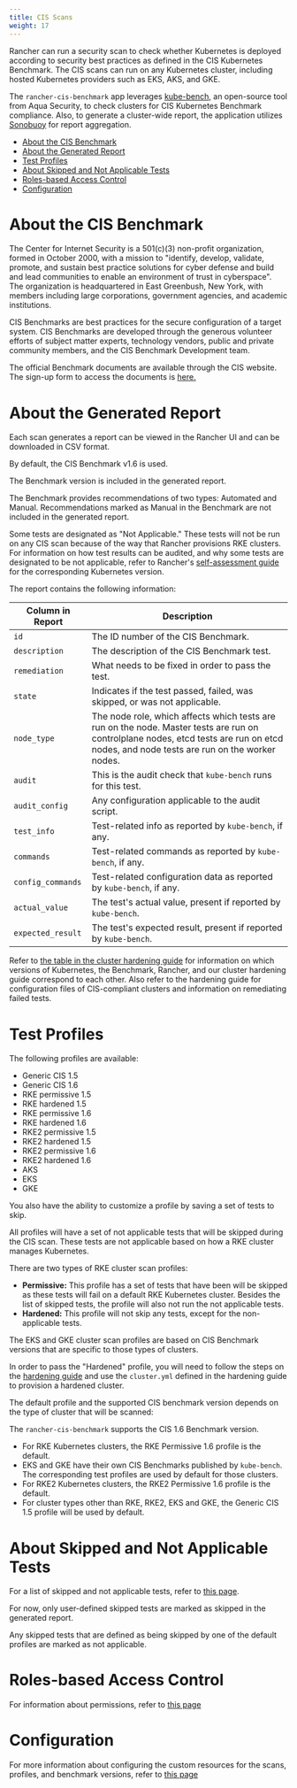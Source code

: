 ```yaml
---
title: CIS Scans
weight: 17
---
```


Rancher can run a security scan to check whether Kubernetes is deployed according to security best practices as defined in the CIS Kubernetes Benchmark. The CIS scans can run on any Kubernetes cluster, including hosted Kubernetes providers such as EKS, AKS, and GKE.

The `rancher-cis-benchmark` app leverages <a href="https://github.com/aquasecurity/kube-bench" target="_blank">kube-bench,</a> an open-source tool from Aqua Security, to check clusters for CIS Kubernetes Benchmark compliance. Also, to generate a cluster-wide report, the application utilizes <a href="https://github.com/vmware-tanzu/sonobuoy" target="_blank">Sonobuoy</a> for report aggregation.

- [About the CIS Benchmark](#about-the-cis-benchmark)
- [About the Generated Report](#about-the-generated-report)
- [Test Profiles](#test-profiles)
- [About Skipped and Not Applicable Tests](#about-skipped-and-not-applicable-tests)
- [Roles-based Access Control](../explanations/integrations-in-rancher/cis-scans/rbac-for-cis-scans.md)
- [Configuration](../explanations/integrations-in-rancher/cis-scans/configuration-reference.md)

# About the CIS Benchmark

The Center for Internet Security is a 501(c\)(3) non-profit organization, formed in October 2000, with a mission to "identify, develop, validate, promote, and sustain best practice solutions for cyber defense and build and lead communities to enable an environment of trust in cyberspace". The organization is headquartered in East Greenbush, New York, with members including large corporations, government agencies, and academic institutions.

CIS Benchmarks are best practices for the secure configuration of a target system. CIS Benchmarks are developed through the generous volunteer efforts of subject matter experts, technology vendors, public and private community members, and the CIS Benchmark Development team.

The official Benchmark documents are available through the CIS website. The sign-up form to access the documents is
<a href="https://learn.cisecurity.org/benchmarks" target="_blank">here.</a>

# About the Generated Report

Each scan generates a report can be viewed in the Rancher UI and can be downloaded in CSV format.

By default, the CIS Benchmark v1.6 is used.

The Benchmark version is included in the generated report.

The Benchmark provides recommendations of two types: Automated and Manual. Recommendations marked as Manual in the Benchmark are not included in the generated report.

Some tests are designated as "Not Applicable." These tests will not be run on any CIS scan because of the way that Rancher provisions RKE clusters. For information on how test results can be audited, and why some tests are designated to be not applicable, refer to Rancher's [self-assessment guide](./rancher-security.md##the-cis-benchmark-and-self-assessment) for the corresponding Kubernetes version.

The report contains the following information:

| Column in Report | Description |
|------------------|-------------|
| `id`               | The ID number of the CIS Benchmark. |
| `description`      | The description of the CIS Benchmark test. |
| `remediation`      | What needs to be fixed in order to pass the test. |
| `state`    | Indicates if the test passed, failed, was skipped, or was not applicable. |
| `node_type`        | The node role, which affects which tests are run on the node. Master tests are run on controlplane nodes, etcd tests are run on etcd nodes, and node tests are run on the worker nodes. |
| `audit` | This is the audit check that `kube-bench` runs for this test. |
| `audit_config` | Any configuration applicable to the audit script. |
| `test_info` | Test-related info as reported by `kube-bench`, if any. |
| `commands` | Test-related commands as reported by `kube-bench`, if any. |
| `config_commands` | Test-related configuration data as reported by `kube-bench`, if any. |
| `actual_value` | The test's actual value, present if reported by `kube-bench`. |
| `expected_result` | The test's expected result, present if reported by `kube-bench`. |

Refer to [the table in the cluster hardening guide](./rancher-security.md) for information on which versions of Kubernetes, the Benchmark, Rancher, and our cluster hardening guide correspond to each other. Also refer to the hardening guide for configuration files of CIS-compliant clusters and information on remediating failed tests.

# Test Profiles

The following profiles are available:

- Generic CIS 1.5
- Generic CIS 1.6
- RKE permissive 1.5
- RKE hardened 1.5
- RKE permissive 1.6
- RKE hardened 1.6
- RKE2 permissive 1.5
- RKE2 hardened 1.5
- RKE2 permissive 1.6
- RKE2 hardened 1.6
- AKS
- EKS
- GKE

You also have the ability to customize a profile by saving a set of tests to skip.

All profiles will have a set of not applicable tests that will be skipped during the CIS scan. These tests are not applicable based on how a RKE cluster manages Kubernetes.

There are two types of RKE cluster scan profiles:

- **Permissive:** This profile has a set of tests that have been will be skipped as these tests will fail on a default RKE Kubernetes cluster. Besides the list of skipped tests, the profile will also not run the not applicable tests.
- **Hardened:** This profile will not skip any tests, except for the non-applicable tests.

The EKS and GKE cluster scan profiles are based on CIS Benchmark versions that are specific to those types of clusters.

In order to pass the "Hardened" profile, you will need to follow the steps on the [hardening guide](./rancher-security.md#rancher-hardening-guide) and use the `cluster.yml` defined in the hardening guide to provision a hardened cluster.

The default profile and the supported CIS benchmark version depends on the type of cluster that will be scanned:

The `rancher-cis-benchmark` supports the CIS 1.6 Benchmark version.

- For RKE Kubernetes clusters, the RKE Permissive 1.6 profile is the default.
- EKS and GKE have their own CIS Benchmarks published by `kube-bench`. The corresponding test profiles are used by default for those clusters.
- For RKE2 Kubernetes clusters, the RKE2 Permissive 1.6 profile is the default.
- For cluster types other than RKE, RKE2, EKS and GKE, the Generic CIS 1.5 profile will be used by default.

# About Skipped and Not Applicable Tests

For a list of skipped and not applicable tests, refer to [this page](../how-to-guides/advanced-user-guides/cis-scan-guides/skip-tests.md).

For now, only user-defined skipped tests are marked as skipped in the generated report.

Any skipped tests that are defined as being skipped by one of the default profiles are marked as not applicable.

# Roles-based Access Control

For information about permissions, refer to [this page](../explanations/integrations-in-rancher/cis-scans/rbac-for-cis-scans.md)

# Configuration

For more information about configuring the custom resources for the scans, profiles, and benchmark versions, refer to [this page](../explanations/integrations-in-rancher/cis-scans/configuration-reference.md)